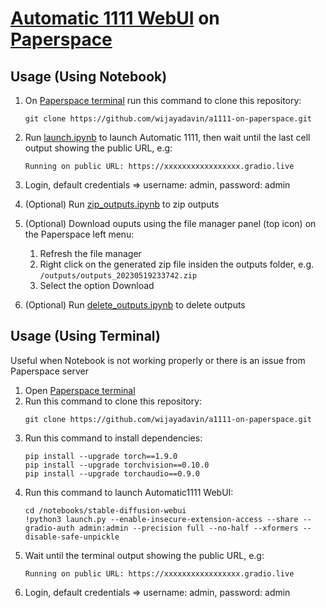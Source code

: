 # [Automatic 1111 WebUI](https://github.com/AUTOMATIC1111/stable-diffusion-webui) on [Paperspace](https://www.paperspace.com)

## Usage (Using Notebook)
1. On [Paperspace terminal](https://docs.paperspace.com/gradient/notebooks/terminal/) run this command to clone this repository:
    ```
    git clone https://github.com/wijayadavin/a1111-on-paperspace.git
    ```

2. Run [launch.ipynb](launch.ipynb) to launch Automatic 1111, then wait until the last cell output showing the public URL, e.g:
   ```
   Running on public URL: https://xxxxxxxxxxxxxxxxx.gradio.live
   ```

4. Login, default credentials => username: admin, password: admin

5. (Optional) Run [zip_outputs.ipynb](zip_outputs.ipynb) to zip outputs

6. (Optional) Download ouputs using the file manager panel (top icon) on the Paperspace left menu:
    1. Refresh the file manager
    2. Right click on the generated zip file insiden the outputs folder, e.g. `/outputs/outputs_20230519233742.zip`
    3. Select the option Download

7. (Optional) Run [delete_outputs.ipynb](delete_outputs.ipynb) to delete outputs

## Usage (Using Terminal)
Useful when Notebook is not working properly or there is an issue from Paperspace server
1. Open [Paperspace terminal](https://docs.paperspace.com/gradient/notebooks/terminal/)
2. Run this command to clone this repository:
    ```
    git clone https://github.com/wijayadavin/a1111-on-paperspace.git
    ```
3. Run this command to install dependencies:
    ```
    pip install --upgrade torch==1.9.0
    pip install --upgrade torchvision==0.10.0
    pip install --upgrade torchaudio==0.9.0
    ```
2. Run this command to launch Automatic1111 WebUI:
    ```
    cd /notebooks/stable-diffusion-webui
    !python3 launch.py --enable-insecure-extension-access --share --gradio-auth admin:admin --precision full --no-half --xformers --disable-safe-unpickle
    ```
3. Wait until the terminal output showing the public URL, e.g:
   ```
   Running on public URL: https://xxxxxxxxxxxxxxxxx.gradio.live
   ```
4. Login, default credentials => username: admin, password: admin

